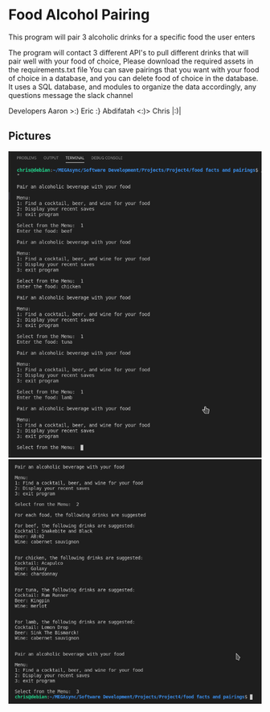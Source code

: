<h1>Food Alcohol Pairing</h1>


<p>This program will pair 3 alcoholic drinks for a specific food the user enters</p>

The program will contact 3 different API's to pull different drinks that will pair well with your food of choice,
Please download the required assets in the requirements.txt file
You can save pairings that you want with your food of choice in a database, and you can delete food of choice in the database.
It uses a SQL database, and modules to organize the data accordingly, any questions message the slack channel


Developers
Aaron >:)
Eric :}
Abdifatah <:)>
Chris |:)|


<h2>Pictures</h2>
<img title="Food Pairings1" alt="Food Pairings1" src="images/foodpairings1.png">
<img title="Food Pairings1" alt="Food Pairings2" src="images/foodpairings2.png">


